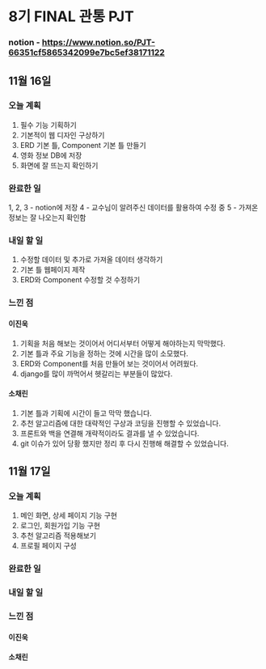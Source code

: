 # 8기 FINAL 관통 PJT

### notion - https://www.notion.so/PJT-66351cf5865342099e7bc5ef38171122


## 11월 16일
### 오늘 계획
1. 필수 기능 기획하기
2. 기본적이 웹 디자인 구상하기 
3. ERD 기본 틀, Component 기본 틀 만들기
4. 영화 정보 DB에 저장
5. 화면에 잘 뜨는지 확인하기

### 완료한 일
1, 2, 3 - notion에 저장
4 - 교수님이 알려주신 데이터를 활용하여 수정 중
5 - 가져온 정보는 잘 나오는지 확인함

### 내일 할 일
1. 수정할 데이터 및 추가로 가져올 데이터 생각하기
2. 기본 틀 웹페이지 제작
3. ERD와 Component 수정할 것 수정하기

### 느낀 점
#### 이진욱
1. 기획을 처음 해보는 것이어서 어디서부터 어떻게 해야하는지 막막했다.
2. 기본 틀과 주요 기능을 정하는 것에 시간을 많이 소모했다.
3. ERD와 Component를 처음 만들어 보는 것이어서 어려웠다.
4. django를 많이 까먹어서 헷갈리는 부분들이 많았다.

#### 소채린
1. 기본 틀과 기획에 시간이 들고 막막 했습니다. 
2. 추천 알고리즘에 대한 대략적인 구상과 코딩을 진행할 수 있었습니다.  
3. 프론트와 백을 연결해 개략적이라도 결과를 낼 수 있었습니다. 
4. git 이슈가 있어 당황 했지만 정리 후 다시 진행해 해결할 수 있었습니다. 


## 11월 17일
### 오늘 계획
1. 메인 화면, 상세 페이지 기능 구현
2. 로그인, 회원가입 기능 구현
3. 추천 알고리즘 적용해보기
4. 프로필 페이지 구성

### 완료한 일


### 내일 할 일


### 느낀 점
#### 이진욱


#### 소채린